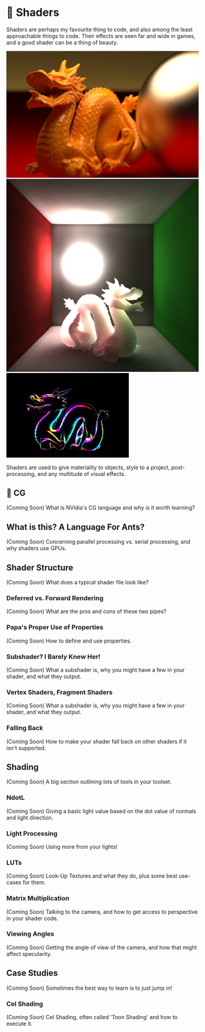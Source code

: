 # 🐉 Shaders

Shaders are perhaps my favourite thing to code, and also among the least approachable things to code. Their effects are seen far and wide in games, and a good shader can be a thing of beauty.

![Stanford Dragon 1](imgs/stanforddragon1.PNG) ![Stanford Dragon 2](imgs/stanforddragon2.jpg) ![Stanford Dragon 3](imgs/stanforddragon3.PNG)

Shaders are used to give materiality to objects, style to a project, post-processing, and any multitude of visual effects.

## 🐜 CG

(Coming Soon) What is NVidia's CG language and why is it worth learning?

## What is this? A Language For Ants?

(Coming Soon) Concerning parallel processing vs. serial processing, and why shaders use GPUs.

## Shader Structure

(Coming Soon) What does a typical shader file look like?

### Deferred vs. Forward Rendering

(Coming Soon) What are the pros and cons of these two pipes?

### Papa's Proper Use of Properties

(Coming Soon) How to define and use properties.

### Subshader? I Barely Knew Her!

(Coming Soon) What a subshader is, why you might have a few in your shader, and what they output.

### Vertex Shaders, Fragment Shaders

(Coming Soon) What a subshader is, why you might have a few in your shader, and what they output.

### Falling Back

(Coming Soon) How to make your shader fall back on other shaders if it isn't supported.

## Shading

(Coming Soon) A big section outlining lots of tools in your toolset.

### NdotL

(Coming Soon) Giving a basic light value based on the dot value of normals and light direction.

### Light Processing

(Coming Soon) Using more from your lights!

### LUTs

(Coming Soon) Look-Up Textures and what they do, plus some best use-cases for them.

### Matrix Multiplication

(Coming Soon) Talking to the camera, and how to get access to perspective in your shader code.

### Viewing Angles

(Coming Soon) Getting the angle of view of the camera, and how that might affect specularity.

## Case Studies

(Coming Soon) Sometimes the best way to learn is to just jump in!

### Cel Shading

(Coming Soon) Cel Shading, often called 'Toon Shading' and how to execute it.
